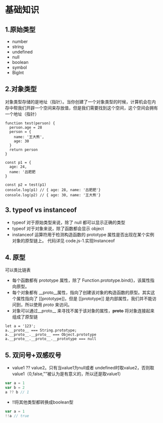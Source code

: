 # 基础知识

## 1.原始类型
* number
* string
* undefined
* null
* boolean
* symbol
* BigInt

## 2.对象类型

对象类型存储的是地址（指针）。当你创建了一个对象类型的时候，计算机会在内存中帮我们开辟一个空间来存放值，但是我们需要找到这个空间，这个空间会拥有一个地址（指针）
```
function test(person) {
  person.age = 28
  person = {
    name: '王大熊',
    age: 30
  }
  return person
}

const p1 = {
  age: 24,
  name: '吕肥肥
}

const p2 = test(p1)
console.log(p1) // { age: 28, name: '吕肥肥'}
console.log(p2) // { age: 30, name: '王大熊'}
```
## 3. typeof vs instanceof
* typeof 对于原始类型来说，除了 null 都可以显示正确的类型
* typeof 对于对象来说，除了函数都会显示 object
* instanceof 运算符用于检测构造函数的 prototype 属性是否出现在某个实例对象的原型链上。
代码详见 code.js-1.实现Instanceof

## 4. 原型
可以类比链表
* 每个函数都有 prototype 属性，除了 Function.prototype.bind()，该属性指向原型。
* 每个对象都有 __proto__属性，指向了创建该对象的构造函数的原型。其实这个属性指向了 [[prototype]]，但是 [[prototype]] 是内部属性，我们并不能访问到，所以使用 _proto_ 来访问。
* 对象可以通过__proto__ 来寻找不属于该对象的属性，__proto__ 将对象连接起来组成了原型链
```
let a = '123';
a.__proto__ === String.prototype;
a.__proto__.__proto__ === Object.prototype
a.__proto__.__proto__.__prototype === null
```

## 5. 双问号+双感叹号
* value1 ?? value2。只有当value1为null或者 undefined时取value2，否则取value1（0,false,""被认为是有意义的，所以还是取value1）
```javascript
var a = 1
var b = 2
a ?? b // 1
```

* !!将其他类型都转换成boolean型 
```javascript
var a = 1
!!a // true
```


